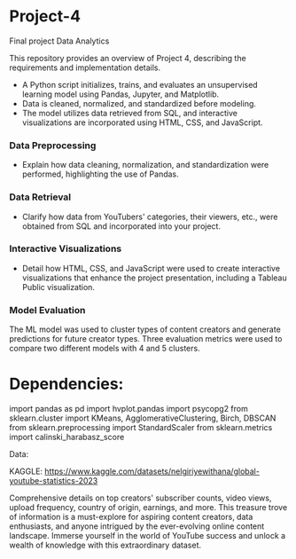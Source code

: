 # Project-4
Final project Data Analytics

This repository provides an overview of Project 4, describing the requirements and implementation details.

- A Python script initializes, trains, and evaluates an unsupervised learning model using Pandas, Jupyter, and Matplotlib.
- Data is cleaned, normalized, and standardized before modeling.
- The model utilizes data retrieved from SQL, and interactive visualizations are incorporated using HTML, CSS, and JavaScript.

### Data Preprocessing
- Explain how data cleaning, normalization, and standardization were performed, highlighting the use of Pandas.

### Data Retrieval
- Clarify how data from YouTubers' categories, their viewers, etc., were obtained from SQL and incorporated into your project.

### Interactive Visualizations
- Detail how HTML, CSS, and JavaScript were used to create interactive visualizations that enhance the project presentation, including a Tableau Public visualization.

### Model Evaluation
The ML model was used to cluster types of content creators and generate predictions for future creator types.
Three evaluation metrics were used to compare two different models with 4 and 5 clusters.

# Dependencies:
import pandas as pd
import hvplot.pandas
import psycopg2
from sklearn.cluster import KMeans, AgglomerativeClustering, Birch, DBSCAN
from sklearn.preprocessing import StandardScaler
from sklearn.metrics import calinski_harabasz_score

Data:

KAGGLE: https://www.kaggle.com/datasets/nelgiriyewithana/global-youtube-statistics-2023

Comprehensive details on top creators' subscriber counts, video views, upload frequency, country of origin, earnings, and more. This treasure trove of information is a must-explore for aspiring content creators, data enthusiasts, and anyone intrigued by the ever-evolving online content landscape. Immerse yourself in the world of YouTube success and unlock a wealth of knowledge with this extraordinary dataset.
